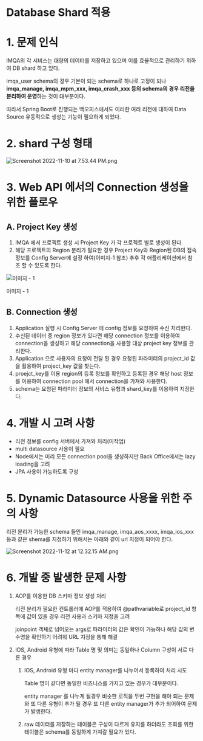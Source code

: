 # Database Shard 적용

# 1. 문제 인식

IMQA의 각 서비스는 대량의 데이터를 저장하고 있으며 이를 효율적으로 관리하기 위하여 DB shard 하고 있다.

imqa_user schema의 경우 기본이 되는 schema로 하나로 고정이 되나 **imqa_manage, imqa_mpm_xxx, imqa_crash_xxx 등의 schema의 경우 리전을 분리하여 운영**하는 것이 대부분이다. 

따라서 Spring Boot로 진행되는 백오피스에서도 이러한 여러 리전에 대하여 Data Source 유동적으로 생성는 기능이 필요하게 되었다.

# 2. shard 구성 형태

![Screenshot 2022-11-10 at 7.53.44 PM.png](https://young-hwang.github.io/docs/mysql/images/Screenshot_2022-11-10_at_7.53.44_PM.png)

# 3. Web API 에서의 Connection 생성을 위한 플로우

## A. Project Key 생성

1. IMQA 에서 프로젝트 생성 시 Project Key 가 각 프로젝트 별로 생성이 된다.
2. 해당 프로젝트의 Region 분리가 필요한 경우 Project Key와 Region된 DB의 접속 정보를 Config Server에 설정 하여(이미지-1 참조) 추후 각 애플리케이션에서 참조 할 수 있도록 한다.

![이미지 - 1](https://young-hwang.github.io/docs/mysql/images/Screenshot_2022-11-10_at_6.01.16_PM.png)

이미지 - 1

## B. Connection 생성

1. Application 실행 시 Config Server 에 config 정보를 요청하여 수신 처리한다.
2. 수신된 데이터 중 region 정보가 있다면 해당 connection 정보를 이용하여 connection을 생성하고 해당 connection을 사용할 대상 project key 정보를 관리한다.
3. Application 으로 사용자의 요청이 전달 된 경우 요청된 파라미터의 project_id 값을 활용하여 project_key 값을 찾는다.
4. proejct_key를 이용 region의 등록 정보를 확인하고 등록된 경우 해당 host 정보를 이용하여 connection pool 에서 connection을 가져와 사용한다.
5. schema는 요청된 파라미터 정보의 서비스 유형과 shard_key를 이용하여 지정한다.

# 4. 개발 시 고려 사항

- 리전 정보를 config 서버에서 가져와 처리(미작업)
- multi datasource 사용이 필요
- Node에서는 미리 모든 connection pool을 생성하지만 Back Office에서는 lazy loading을 고려
- JPA 사용이 가능하도록 구성

# 5. Dynamic Datasource 사용을 위한 주의 사항

리전 분리가 가능한 schema 들인 imqa_manage, imqa_aos_xxxx, imqa_ios_xxx 등과 같은 shema를 지정하기 위해서는 아래와 같이 url 지정이 되어야 한다.

![Screenshot 2022-11-12 at 12.32.15 AM.png](https://young-hwang.github.io/docs/mysql/images/Screenshot_2022-11-12_at_12.32.15_AM.png)

# 6. 개발 중 발생한 문제 사항

1. AOP를 이용한 DB 스키마 정보 생성 처리 
    
    리전 분리가 필요한 컨트롤러에 AOP를 적용하여 @pathvariable로 project_id 항목에 값이 있을 경우 리전 사용과 스키마 지정을 고려 
    
    joinpoint 객체로 넘어오는 args로 파라미터의 값은 확인이 가능하나 해당 값의 변수명을 확인하기 어려워 URL 지정을 통해 해결
    
2. IOS, Android 유형에 따라 Table 명 및 의미는 동일하나 Column 구성이 서로 다른 경우
    1. IOS, Android 유형 마다 entity manager를 나누어서 등록하여 처리 시도
        
        Table 명이 같다면 동일한 비즈니스를 가지고 있는 경우가 대부분이다. 
        
        entity manager 를 나누게 될경우 비슷한 로직을 두번 구현을 해야 되는 문제와 또 다른 유형이 추가 될 경우 또 다른 entity manager가 추가 되어하여 문제가 발생한다.
        
    2. raw 데이터를 저장하는 테이블은 구성이 다르게 유지를 하더라도 조회를 위한 테이블은 schema를 동일하게 가져갈 필요가 있다.